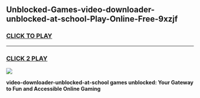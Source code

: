 
## Unblocked-Games-video-downloader-unblocked-at-school-Play-Online-Free-9xzjf
<h3>
<a href="https://premium76.site?title=video-downloader-unblocked-at-school&ref=26A">CLICK TO PLAY</a></h3>
<hr>

<h3>
<a href="https://premium76.site?title=video-downloader-unblocked-at-school&ref=26A">CLICK 2 PLAY</a>
  
</h3>

<a href="https://premium76.site?title=video-downloader-unblocked-at-school&ref=26A"><img src="https://clearcache.store/games.png"></a>


**video-downloader-unblocked-at-school games unblocked: Your Gateway to Fun and Accessible Online Gaming**

